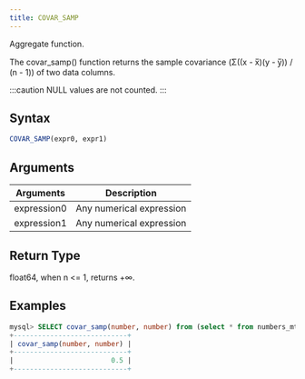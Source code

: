 ```yaml
---
title: COVAR_SAMP
---
```


Aggregate function.

The covar_samp() function returns the sample covariance (Σ((x - x̅)(y - y̅)) / (n - 1)) of two data columns.

:::caution
NULL values are not counted.
:::

## Syntax

```sql
COVAR_SAMP(expr0, expr1)
```

## Arguments

| Arguments    |        Description       |
| ------------ | ------------------------ |
| expression0  | Any numerical expression |
| expression1  | Any numerical expression |

## Return Type

float64, when n <= 1, returns +∞.

## Examples

```sql
mysql> SELECT covar_samp(number, number) from (select * from numbers_mt(2) order by number asc);
+----------------------------+
| covar_samp(number, number) |
+----------------------------+
|                        0.5 |
+----------------------------+

```
